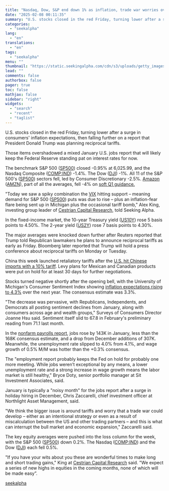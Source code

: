 ```yaml
---
title: "Nasdaq, Dow, S&P end down 1% as inflation, trade war worries overshadow mixed jobs report"
date: "2025-02-08 00:11:35"
summary: "U.S. stocks closed in the red Friday, turning lower after a surge in consumers' inflation expectations, then falling further on a report that President Donald Trump was planning reciprocal tariffs. Those items overshadowed a mixed January U.S. jobs report that will likely keep the Federal Reserve standing pat on interest..."
categories:
  - "seekalpha"
lang:
  - "en"
translations:
  - "en"
tags:
  - "seekalpha"
menu: ""
thumbnail: "https://static.seekingalpha.com/cdn/s3/uploads/getty_images/1651064790/image_1651064790.jpg"
lead: ""
comments: false
authorbox: false
pager: true
toc: false
mathjax: false
sidebar: "right"
widgets:
  - "search"
  - "recent"
  - "taglist"
---
```


U.S. stocks closed in the red Friday, turning lower after a surge in consumers' inflation expectations, then falling further on a report that President Donald Trump was planning reciprocal tariffs.

Those items overshadowed a mixed January U.S. jobs report that will likely keep the Federal Reserve standing pat on interest rates for now. 

The benchmark S&P 500 ([SP500](https://seekingalpha.com/symbol/SP500 "S&P 500 Index")) closed -0.95% at 6,025.99, and the Nasdaq Composite ([COMP:IND](https://seekingalpha.com/symbol/COMP:IND "NASDAQ Composite Index")) -1.4%. The Dow ([DJI](https://seekingalpha.com/symbol/DJI "Dow Jones Industrial Average Index")) -1%. All 11 of the S&P 500's ([SP500](https://seekingalpha.com/symbol/SP500 "S&P 500 Index")) sectors fell, led by Consumer Discretionary -2.5%. [Amazon](https://seekingalpha.com/news/4404698-amazon-solid-q4-results-upstaged-by-soft-guidance-fx-risks "Amazon") ([AMZN](https://seekingalpha.com/symbol/AMZN "Amazon.com, Inc.")), part of all the averages, fell -4% on [soft Q1 guidance.](https://seekingalpha.com/news/4404698-amazon-solid-q4-results-upstaged-by-soft-guidance-fx-risks "soft Q1 guidance")

"Today we saw a spiky combination the [VIX](https://seekingalpha.com/symbol/VIX "S&P VIX Index") hitting support – meaning demand for S&P 500 ([SP500](https://seekingalpha.com/symbol/SP500 "S&P 500 Index")) puts was due to rise – plus an inflation-fear flare being sent up in Michigan plus the occasional tariff bomb," Alex King, investing group leader of [Cestrian Capital Research](https://seekingalpha.com/author/cestrian-capital-research "Cestrian Capital Research"), told Seeking Alpha.

In the fixed-income market, the 10-year Treasury yield ([US10Y](https://seekingalpha.com/symbol/US10Y "United States 10-Year Bond Yield")) rose 5 basis points to 4.50%. The 2-year yield ([US2Y](https://seekingalpha.com/symbol/US2Y "United States 2-Year Bond Yield")) rose 7 basis points to 4.30%.

The major averages were knocked down further after Reuters reported that Trump told Republican lawmakers he plans to announce reciprocal tariffs as early as Friday. Bloomberg later reported that Trump will hold a press conference about reciprocal tariffs on Monday or Tuesday.

China this week launched retaliatory tariffs after the [U.S. hit Chinese imports with a 10% tariff](https://seekingalpha.com/news/4403017-yales-budget-lab-sees-223-hit-to-average-american-household-from-trumps-china-tariffs "U.S. hit Chinese imports with a 10% tariff"). Levy plans for Mexican and Canadian products were put on hold for at least 30 days for further negotiations.

Stocks turned negative shortly after the opening bell, with the University of Michigan's Consumer Sentiment Index showing [inflation expectations rising to 4.3%](https://seekingalpha.com/news/4405160-year-ahead-inflation-expectations-climb-further-as-consumer-sentiment-slides-umich "inflation expectations rising to 4.3%") over the next year. The consensus estimate was 3.3%.

"The decrease was pervasive, with Republicans, Independents, and Democrats all posting sentiment declines from January, along with consumers across age and wealth groups," Surveys of Consumers Director Joanne Hsu said. Sentiment itself slid to 67.8 in February's preliminary reading from 71.1 last month.

In the [nonfarm payrolls report](https://seekingalpha.com/news/4405109-nonfarm-payrolls-climbs-less-than-expected-in-january-unemployment-unexpectedly-dips "Nonfarm payrolls"), jobs rose by 143K in January, less than the 168K consensus estimate, and a drop from December additions of 307K. Meanwhile, the unemployment rate slipped to 4.0% from 4.1%, and wage growth of 0.5% M/M was hotter than the +0.3% consensus.

The "employment report probably keeps the Fed on hold for probably one more meeting. While jobs weren’t exceptional by any means, a lower unemployment rate and a strong increase in wage growth means the labor market is still healthy," Bryce Doty, senior portfolio manager at Sit Investment Associates, said.

January is typically a "noisy month" for the jobs report after a surge in holiday hiring in December, Chris Zaccarelli, chief investment officer at Northlight Asset Management, said. 

"We think the bigger issue is around tariffs and worry that a trade war could develop – either as an intentional strategy or even as a result of miscalculation between the US and other trading partners – and this is what can interrupt the bull market and economic expansion," Zaccarelli said. 

The key equity averages were pushed into the loss column for the week, with the S&P 500 ([SP500](https://seekingalpha.com/symbol/SP500 "S&P 500 Index")) down 0.2%. The Nasdaq ([COMP:IND](https://seekingalpha.com/symbol/COMP:IND "NASDAQ Composite Index")) and the Dow ([DJI](https://seekingalpha.com/symbol/DJI "Dow Jones Industrial Average Index")) each fell 0.5%.

"If you have your wits about you these are wonderful times to make long and short trading gains," King at [Cestrian Capital Research](https://seekingalpha.com/author/cestrian-capital-research "Cestrian Capital Research") said. "We expect a series of new highs in equities in the coming months, none of which will be made easy”.

[seekalpha](https://seekingalpha.com/news/4405171-sp500-nasdaq-dow-jones-outlook-stock-market)
